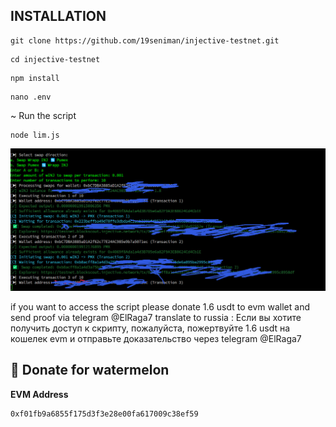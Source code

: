 ## INSTALLATION

```
git clone https://github.com/19seniman/injective-testnet.git
```
```
cd injective-testnet
```
```
npm install
```
```
nano .env
```
~ Run the script
```
node lim.js
```

![alt text](https://github.com/19seniman/injective-testnet/blob/main/public/Pic1.jpg?raw=true)


if you want to access the script please donate 1.6 usdt to evm wallet and send proof via telegram @ElRaga7
translate to russia : Если вы хотите получить доступ к скрипту, пожалуйста, пожертвуйте 1.6 usdt на кошелек evm и отправьте доказательство через telegram @ElRaga7

##  🍉 Donate for  watermelon

**EVM Address**  
```
0xf01fb9a6855f175d3f3e28e00fa617009c38ef59
```


